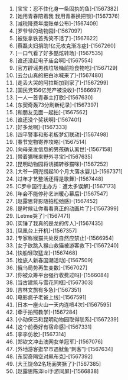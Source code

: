 
1. [宝宝：忍不住化身一条固执的鱼]-[1567382]
1. [她用青春陪着我 我用青春换把锁]-[1567376]
1. [减税降费年度账单公布]-[1567409]
1. [罗爷爷的动物园]-[1567097]
1. [被张拿铁首秀笑不活了]-[1567622]
1. [蔡磊夫妇捐助1亿元攻克渐冻症]-[1567260]
1. [一口气看了好多酷炫转场]-[1567535]
1. [谁还没赶电子庙会啊]-[1567554]
1. [官方辟谣男孩垃圾桶前捡食物吃]-[1567129]
1. [云台山真的把白冰喊来了]-[1567480]
1. [走丢大哭的阿拉斯加到家了]-[1567299]
1. [国民党156亿党产被没收]-[1566697]
1. [一人一首青春主打歌]-[1567630]
1. [东契奇轰73分刷新纪录]-[1567397]
1. [和朋友见面一起拍]-[1567562]
1. [谁还没个奖状啊]-[1567401]
1. [好多龙啊]-[1567333]
1. [四平警事和影老板梦幻联动]-[1567498]
1. [春节宠物寄养攻略]-[1567514]
1. [向母亲发信息的男孩确认离世]-[1567158]
1. [带着猫咪来野外寻宝]-[1567635]
1. [昆明动物园将诱捕转移猫咪]-[1567252]
1. [大爷一网兜捞起10个月大落水婴儿]-[1567371]
1. [过年才艺整活还得是歌舞]-[1567448]
1. [C罗中国行主办方：遭太多误解]-[1567173]
1. [年会不能停孙艺洲暖心幕后]-[1567547]
1. [赵露思背影随拍松弛感]-[1567452]
1. [是时候让你看看真正的动画片了]-[1567399]
1. [Letme哭了]-[1567471]
1. [实锤了我真的是龙的传人]-[1567435]
1. [凤凰台上开机]-[1567357]
1. [专家称猴猫共处反自然应禁止]-[1566954]
1. [女子欲跳入猴山救猫被游客救下]-[1567240]
1. [快船轻取猛龙]-[1567468]
1. [绘旅人新春国潮活动]-[1567509]
1. [俄乌局势再生变数]-[1567027]
1. [你被众筹平台强行收费过吗]-[1566084]
1. [当古建筑与雪花同框]-[1567303]
1. [吉林文旅有多急]-[1567351]
1. [电影疯子老爸上线]-[1567591]
1. [日本一座火山一天内连喷4次]-[1567595]
1. [牵手拍照教学]-[1567284]
1. [小动保已和昆明动物园取得联系]-[1567239]
1. [这个前奏好有宿命感]-[1567331]
1. [李李仿妆]-[1567314]
1. [郑钦文冲击澳网女单冠军]-[1567076]
1. [外地游客逛早市遇鱿鱼“刺客”]-[1567634]
1. [东契奇隔空对飙布克]-[1567392]
1. [大王饶命2名场面笑撅了]-[1567385]
1. [赵露思陈泽lol手游同屏]-[1566838]